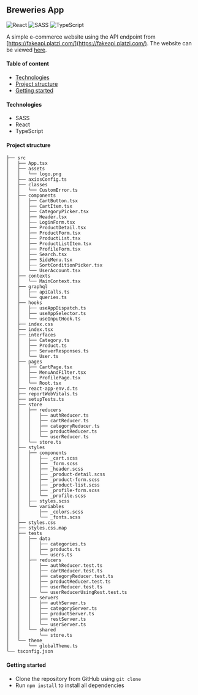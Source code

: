 ## Breweries App

![React](https://img.shields.io/badge/react-%2320232a.svg?style=for-the-badge&logo=react&logoColor=%2361DAFB)
![SASS](https://img.shields.io/badge/SASS-hotpink.svg?style=for-the-badge&logo=SASS&logoColor=white)
![TypeScript](https://img.shields.io/badge/typescript-%23007ACC.svg?style=for-the-badge&logo=typescript&logoColor=white)

A simple e-commerce website using the API endpoint from [https://fakeapi.platzi.com/](https://fakeapi.platzi.com/). The website can be viewed [here](https://grandeur-baazard-e-commerce-website.onrender.com/).

#### Table of content

- [Technologies](#technologies)
- [Project structure](#project-structure)
- [Getting started](#getting-started)

#### Technologies <a name="technologies"></a>

- SASS
- React
- TypeScript

#### Project structure <a name="project-structure"></a>

```
├── src
│   ├── App.tsx
│   ├── assets
│   │   └── logo.png
│   ├── axiosConfig.ts
│   ├── classes
│   │   └── CustomError.ts
│   ├── components
│   │   ├── CartButton.tsx
│   │   ├── CartItem.tsx
│   │   ├── CategoryPicker.tsx
│   │   ├── Header.tsx
│   │   ├── LoginForm.tsx
│   │   ├── ProductDetail.tsx
│   │   ├── ProductForm.tsx
│   │   ├── ProductList.tsx
│   │   ├── ProductListItem.tsx
│   │   ├── ProfileForm.tsx
│   │   ├── Search.tsx
│   │   ├── SideMenu.tsx
│   │   ├── SortConditionPicker.tsx
│   │   └── UserAccount.tsx
│   ├── contexts
│   │   └── MainContext.tsx
│   ├── graphql
│   │   ├── apiCalls.ts
│   │   └── queries.ts
│   ├── hooks
│   │   ├── useAppDispatch.ts
│   │   ├── useAppSelector.ts
│   │   └── useInputHook.ts
│   ├── index.css
│   ├── index.tsx
│   ├── interfaces
│   │   ├── Category.ts
│   │   ├── Product.ts
│   │   ├── ServerResponses.ts
│   │   └── User.ts
│   ├── pages
│   │   ├── CartPage.tsx
│   │   ├── MenuAndFilter.tsx
│   │   ├── ProfilePage.tsx
│   │   └── Root.tsx
│   ├── react-app-env.d.ts
│   ├── reportWebVitals.ts
│   ├── setupTests.ts
│   ├── store
│   │   ├── reducers
│   │   │   ├── authReducer.ts
│   │   │   ├── cartReducer.ts
│   │   │   ├── categoryReducer.ts
│   │   │   ├── productReducer.ts
│   │   │   └── userReducer.ts
│   │   └── store.ts
│   ├── styles
│   │   ├── components
│   │   │   ├── _cart.scss
│   │   │   ├── _form.scss
│   │   │   ├── _header.scss
│   │   │   ├── _product-detail.scss
│   │   │   ├── _product-form.scss
│   │   │   ├── _product-list.scss
│   │   │   ├── _profile-form.scss
│   │   │   └── _profile.scss
│   │   ├── styles.scss
│   │   └── variables
│   │       ├── _colors.scss
│   │       └── _fonts.scss
│   ├── styles.css
│   ├── styles.css.map
│   ├── tests
│   │   ├── data
│   │   │   ├── categories.ts
│   │   │   ├── products.ts
│   │   │   └── users.ts
│   │   ├── reducers
│   │   │   ├── authReducer.test.ts
│   │   │   ├── cartReducer.test.ts
│   │   │   ├── categoryReducer.test.ts
│   │   │   ├── productReducer.test.ts
│   │   │   ├── userReducer.test.ts
│   │   │   └── userReducerUsingRest.test.ts
│   │   ├── servers
│   │   │   ├── authServer.ts
│   │   │   ├── categoryServer.ts
│   │   │   ├── productServer.ts
│   │   │   ├── restServer.ts
│   │   │   └── userServer.ts
│   │   └── shared
│   │       └── store.ts
│   └── theme
│       └── globalTheme.ts
└── tsconfig.json
```

#### Getting started <a name="getting-started"></a>

- Clone the repository from GitHub using `git clone`
- Run `npm install` to install all dependencies
